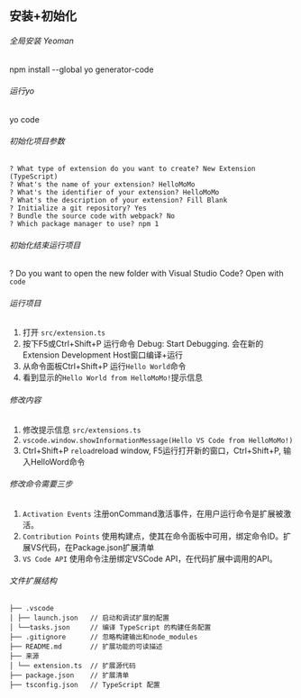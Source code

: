 ## 安装+初始化

###### 全局安装 Yeoman

npm install --global yo generator-code

###### 运行yo

yo code

###### 初始化项目参数

```
? What type of extension do you want to create? New Extension (TypeScript)
? What's the name of your extension? HelloMoMo
? What's the identifier of your extension? HelloMoMo
? What's the description of your extension? Fill Blank
? Initialize a git repository? Yes
? Bundle the source code with webpack? No
? Which package manager to use? npm 1
```

###### 初始化结束运行项目

? Do you want to open the new folder with Visual Studio Code? Open with `code`

###### 运行项目

1. 打开 `src/extension.ts`
2. 按下F5或Ctrl+Shift+P 运行命令 Debug: Start Debugging. 会在新的Extension Development Host窗口编译+运行
3. 从命令面板Ctrl+Shift+P 运行`Hello World`命令
4. 看到显示的`Hello World from HelloMoMo!`提示信息

###### 修改内容

1. 修改提示信息 `src/extensions.ts`
2. `vscode.window.showInformationMessage(Hello VS Code from HelloMoMo!)`
3. Ctrl+Shift+P `reload`reload window, F5运行打开新的窗口，Ctrl+Shift+P, 输入HelloWord命令

###### 修改命令需要三步

1. `Activation Events` 注册onCommand激活事件，在用户运行命令是扩展被激活。
2. `Contribution Points` 使用构建点，使其在命令面板中可用，绑定命令ID。扩展VS代码，在Package.json扩展清单
3. `VS Code API` 使用命令注册绑定VSCode API，在代码扩展中调用的API。

###### 文件扩展结构

```
├── .vscode
│ ├── launch.json   // 启动和调试扩展的配置
│ └──tasks.json     // 编译 TypeScript 的构建任务配置
├── .gitignore      // 忽略构建输出和node_modules
├── README.md       // 扩展功能的可读描述
├── 来源
│ └── extension.ts  // 扩展源代码
├── package.json    // 扩展清单
├── tsconfig.json   // TypeScript 配置
```
